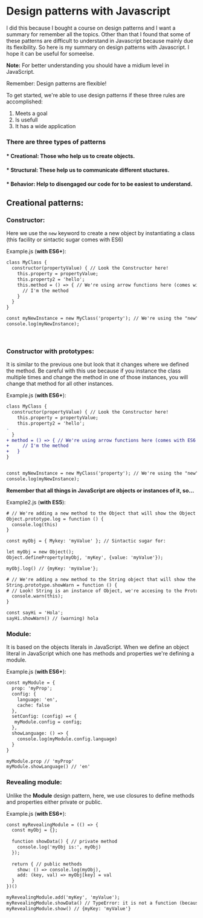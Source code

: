 # Design patterns with Javascript
I did this because I bought a course on design patterns and I want a summary for remember all the topics. Other than that I found that some of these patterns are difficult to understand in Javascript because mainly due its flexibility. So here is my summary on design patterns with Javascript. I hope it can be useful for someelse.

**Note:** For better understanding you should have a midium level in JavaScript.

Remember: Design patterns are flexible!

To get started, we're able to use design patterns if these three rules are accomplished:
1. Meets a goal
2. Is usefull
3. It has a wide application

### There are three types of patterns
#### * Creational: Those who help us to create objects.
#### * Structural:  These help us to communicate different stuctures.
#### * Behavior: Help to disengaged our code for to be easiest to understand.


## Creational patterns:

### Constructor:
Here we use the <code>new</code> keyword to create a new object by instantiating a class (this facility or sintactic sugar comes with ES6)

Example.js (**with ES6+**):
```diff
class MyClass {
  constructor(propertyValue) { // Look the Constructor here!
    this.property = propertyValue;
    this.property2 = 'hello';
    this.method = () => { // We're using arrow functions here (comes with ES6 as well)
      // I'm the method
    }
  }
}

const myNewInstance = new MyClass('property'); // We're using the "new" keyword.
console.log(myNewInstance);
```
<br/>

### Constructor with prototypes:
It is similar to the previous one but look that it changes where we defined the method. Be careful with this use because if you instance the class multiple times and change the method in one of those instances, you will change that method for all other instances.

Example.js (**with ES6+**):
```diff
class MyClass {
  constructor(propertyValue) { // Look the Constructor here!
    this.property = propertyValue;
    this.property2 = 'hello';
-   
  }
+ method = () => { // We're using arrow functions here (comes with ES6 as well)
+     // I'm the method
+   }
}


const myNewInstance = new MyClass('property'); // We're using the "new" keyword.
console.log(myNewInstance);
```
**Remember that all things in JavaScript are objects or instances of it, so...**

Example2.js (**with ES5**):
```diff
# // We're adding a new method to the Object that will show the Object in the console.
Object.prototype.log = function () {
  console.log(this)
}

const myObj = { Mykey: 'myValue' }; // Sintactic sugar for:

let myObj = new Object();
Object.defineProperty(myObj, 'myKey', {value: 'myValue'});

myObj.log() // {myKey: 'myValue'};

# // We're adding a new method to the String object that will show the String in the console as a warning.
String.prototype.showWarn = function () { 
# // Look! String is an instance of Object, we're accesing to the Prototype (you have already seen it before as __proto__ in the browser), so yes, all things in JavaScript are Objects!
  console.warn(this);
}

const sayHi = 'Hola';
sayHi.showWarn() // (warning) hola
```
### Module:
It is based on the objects literals in JavaScript. When we define an object literal in JavaScript which one has methods and properties we're defining a module.

Example.js (**with ES6+**):
```diff
const myModule = {
  prop: 'myProp';
  config: {
    language: 'en',
    cache: false
  },
  setConfig: (config) =< {
   myModule.config = config;
  },
  showLanguage: () => {
    console.log(myModule.config.language)
  }
}

myModule.prop // 'myProp'
myModule.showLanguage() // 'en'
```

### Revealing module:
Unlike the **Module** design pattern, here, we use closures to define methods and properties either private or public.

Example.js (**with ES6+**):
```diff
const myRevealingModule = (() => {
  const myObj = {};
  
  function showData() { // private method
    console.log('myObj is:', myObj)
  });
  
  return { // public methods
    show: () => console.log(myObj),
    add: (key, val) => myObj[key] = val
  }
})()

myRevealingModule.add('myKey', 'myValue');
myRevealingModule.showData() // TypeError: it is not a function (because it's private)
myRevealingModule.show() // {myKey: 'myValue'}

```

